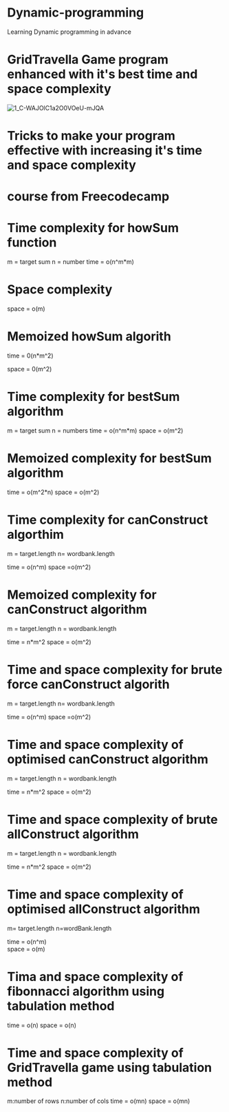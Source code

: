 # Dynamic-programming
Learning Dynamic programming in advance
# GridTravella Game program enhanced with it's best time and space complexity

 
![1_C-WAJOlC1a2O0VOeU-mJQA](https://user-images.githubusercontent.com/53707300/167315572-28f04c06-4676-48c7-bc33-572bf4a270dc.png)

 
# Tricks to make your program effective with increasing it's  time and space complexity
 
# course from Freecodecamp

# Time complexity for howSum function

   m = target sum
   n = number
   time = o(n^m*m)

# Space complexity

  space = o(m)


# Memoized howSum algorith

  time = 0(n*m^2)

  space = 0(m^2)


# Time complexity for bestSum algorithm

m  = target sum
n = numbers
time = o(n^m*m)
space = o(m^2)

# Memoized complexity for bestSum algorithm

  time = o(m^2*n)
  space = o(m^2)


# Time complexity for canConstruct algorthim

 m = target.length
 n= wordbank.length
 
 time = o(n^m)
 space =o(m^2)


# Memoized complexity for canConstruct algorithm

 m = target.length
 n = wordbank.length

 time = n*m^2
 space = o(m^2)


 # Time and space complexity for brute force canConstruct algorith

  m = target.length
 n= wordbank.length
 
 time = o(n^m)
 space =o(m^2)


 # Time and space complexity of optimised canConstruct algorithm
   
 m = target.length
 n = wordbank.length

 time = n*m^2
 space = o(m^2)

 # Time and space complexity of brute allConstruct algorithm
 m = target.length
 n = wordbank.length

 time = n*m^2
 space = o(m^2)
 
 # Time and space complexity of optimised  allConstruct algorithm

m= target.length
 n=wordBank.length

 time = o(n^m)    
 space = o(m) 


 # Tima and space complexity of fibonnacci algorithm using tabulation method

 time = o(n)
 space = o(n)

 # Time and space complexity of GridTravella game using tabulation method

  m:number of rows
  n:number of cols
 time = o(mn)
 space = o(mn)